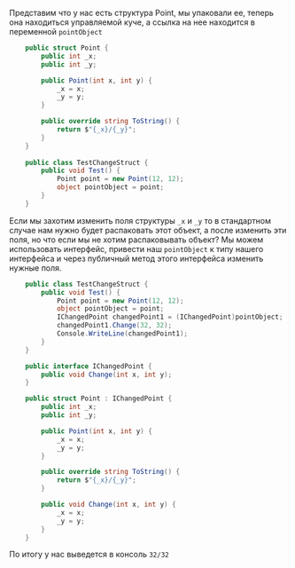 Представим что у нас есть структура Point, мы упаковали ее, теперь она находиться управляемой куче, а ссылка на нее находится в переменной `pointObject`
```csharp
    public struct Point {
        public int _x;
        public int _y;

        public Point(int x, int y) {
            _x = x;
            _y = y;
        }

        public override string ToString() {
            return $"{_x}/{_y}";
        }
    }
    
    public class TestChangeStruct {
        public void Test() {
            Point point = new Point(12, 12);
            object pointObject = point;
        }
    }
```
Если мы захотим изменить поля структуры `_x` и `_y` то в стандартном случае нам нужно будет распаковать этот объект, а после изменить эти поля, но что если мы не хотим распаковывать объект?
Мы можем использовать интерфейс, привести наш `pointObject` к типу нашего интерфейса и через публичный метод этого интерфейса изменить нужные поля.

```csharp
    public class TestChangeStruct {
        public void Test() {
            Point point = new Point(12, 12);
            object pointObject = point;
            IChangedPoint changedPoint1 = (IChangedPoint)pointObject;
            changedPoint1.Change(32, 32);
            Console.WriteLine(changedPoint1);
        }
    }

    public interface IChangedPoint {
        public void Change(int x, int y);
    }

    public struct Point : IChangedPoint {
        public int _x;
        public int _y;

        public Point(int x, int y) {
            _x = x;
            _y = y;
        }

        public override string ToString() {
            return $"{_x}/{_y}";
        }

        public void Change(int x, int y) {
            _x = x;
            _y = y;
        }
    }
```
По итогу у нас выведется в консоль
`32/32`